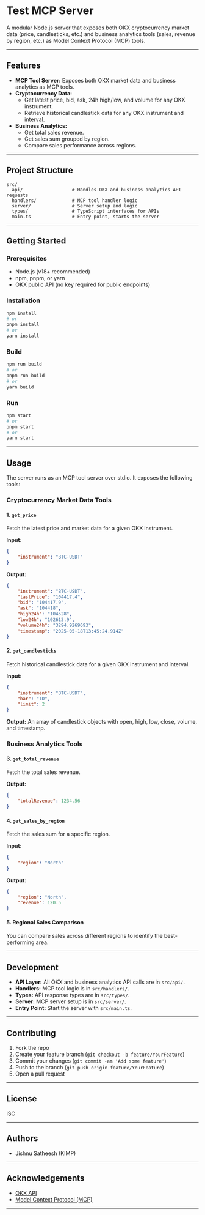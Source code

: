 # Test MCP Server

A modular Node.js server that exposes both OKX cryptocurrency market data (price, candlesticks,
etc.) and business analytics tools (sales, revenue by region, etc.) as Model Context Protocol (MCP)
tools.

---

## Features

-   **MCP Tool Server:** Exposes both OKX market data and business analytics as MCP tools.
-   **Cryptocurrency Data:**
    -   Get latest price, bid, ask, 24h high/low, and volume for any OKX instrument.
    -   Retrieve historical candlestick data for any OKX instrument and interval.
-   **Business Analytics:**
    -   Get total sales revenue.
    -   Get sales sum grouped by region.
    -   Compare sales performance across regions.

---

## Project Structure

```
src/
  api/                  # Handles OKX and business analytics API requests
  handlers/             # MCP tool handler logic
  server/               # Server setup and logic
  types/                # TypeScript interfaces for APIs
  main.ts               # Entry point, starts the server
```

---

## Getting Started

### Prerequisites

-   Node.js (v18+ recommended)
-   npm, pnpm, or yarn
-   OKX public API (no key required for public endpoints)

### Installation

```bash
npm install
# or
pnpm install
# or
yarn install
```

### Build

```bash
npm run build
# or
pnpm run build
# or
yarn build
```

### Run

```bash
npm start
# or
pnpm start
# or
yarn start
```

---

## Usage

The server runs as an MCP tool server over stdio. It exposes the following tools:

### Cryptocurrency Market Data Tools

#### 1. `get_price`

Fetch the latest price and market data for a given OKX instrument.

**Input:**

```json
{
    "instrument": "BTC-USDT"
}
```

**Output:**

```json
{
    "instrument": "BTC-USDT",
    "lastPrice": "104417.4",
    "bid": "104417.9",
    "ask": "104418",
    "high24h": "104528",
    "low24h": "102613.9",
    "volume24h": "3294.9269693",
    "timestamp": "2025-05-18T13:45:24.914Z"
}
```

#### 2. `get_candlesticks`

Fetch historical candlestick data for a given OKX instrument and interval.

**Input:**

```json
{
    "instrument": "BTC-USDT",
    "bar": "1D",
    "limit": 2
}
```

**Output:** An array of candlestick objects with open, high, low, close, volume, and timestamp.

### Business Analytics Tools

#### 3. `get_total_revenue`

Fetch the total sales revenue.

**Output:**

```json
{
    "totalRevenue": 1234.56
}
```

#### 4. `get_sales_by_region`

Fetch the sales sum for a specific region.

**Input:**

```json
{
    "region": "North"
}
```

**Output:**

```json
{
    "region": "North",
    "revenue": 120.5
}
```

#### 5. Regional Sales Comparison

You can compare sales across different regions to identify the best-performing area.

---

## Development

-   **API Layer:** All OKX and business analytics API calls are in `src/api/`.
-   **Handlers:** MCP tool logic is in `src/handlers/`.
-   **Types:** API response types are in `src/types/`.
-   **Server:** MCP server setup is in `src/server/`.
-   **Entry Point:** Start the server with `src/main.ts`.

---

## Contributing

1. Fork the repo
2. Create your feature branch (`git checkout -b feature/YourFeature`)
3. Commit your changes (`git commit -am 'Add some feature'`)
4. Push to the branch (`git push origin feature/YourFeature`)
5. Open a pull request

---

## License

ISC

---

## Authors

-   Jishnu Satheesh (KIMP)

---

## Acknowledgements

-   [OKX API](https://www.okx.com/docs-v5/en/)
-   [Model Context Protocol (MCP)](https://github.com/modelcontextprotocol)

---
